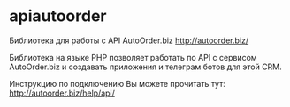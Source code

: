# apiautoorder
Библиотека для работы с API AutoOrder.biz
http://autoorder.biz/

Библиотека на языке PHP позволяет работать по API с сервисом AutoOrder.biz и создавать приложения и телеграм ботов для этой CRM.

Инструкцию по подключению Вы можете прочитать тут:
http://autoorder.biz/help/api/

